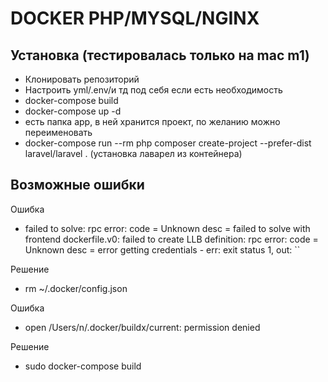 # DOCKER PHP/MYSQL/NGINX

## Установка (тестировалась только на mac m1)

- Клонировать репозиторий
- Настроить yml/.env/и тд под себя если есть необходимость
- docker-compose build
- docker-compose up -d
- есть папка app, в ней хранится проект, по желанию можно переименовать
- docker-compose run --rm php composer create-project --prefer-dist laravel/laravel . (установка лаварел из контейнера)


## Возможные ошибки
Ошибка
- failed to solve: rpc error: code = Unknown desc = failed to solve with frontend dockerfile.v0: failed to create LLB definition: rpc error: code = Unknown desc = error getting credentials - err: exit status 1, out: ``

Решение

- rm ~/.docker/config.json

Ошибка

- open /Users/n/.docker/buildx/current: permission denied

Решение

- sudo docker-compose build